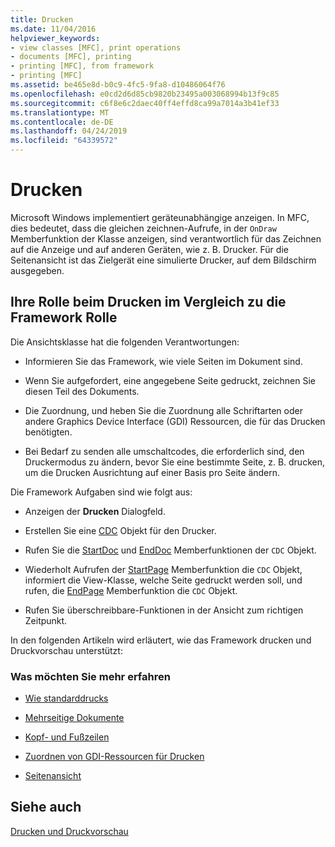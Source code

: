 ```yaml
---
title: Drucken
ms.date: 11/04/2016
helpviewer_keywords:
- view classes [MFC], print operations
- documents [MFC], printing
- printing [MFC], from framework
- printing [MFC]
ms.assetid: be465e8d-b0c9-4fc5-9fa8-d10486064f76
ms.openlocfilehash: e0cd2d6d85cb9820b23495a003068994b13f9c85
ms.sourcegitcommit: c6f8e6c2daec40ff4effd8ca99a7014a3b41ef33
ms.translationtype: MT
ms.contentlocale: de-DE
ms.lasthandoff: 04/24/2019
ms.locfileid: "64339572"
---
```

# <a name="printing"></a>Drucken

Microsoft Windows implementiert geräteunabhängige anzeigen. In MFC, dies bedeutet, dass die gleichen zeichnen-Aufrufe, in der `OnDraw` Memberfunktion der Klasse anzeigen, sind verantwortlich für das Zeichnen auf die Anzeige und auf anderen Geräten, wie z. B. Drucker. Für die Seitenansicht ist das Zielgerät eine simulierte Drucker, auf dem Bildschirm ausgegeben.

##  <a name="_core_your_role_in_printing_vs.._the_framework.92.s_role"></a> Ihre Rolle beim Drucken im Vergleich zu die Framework Rolle

Die Ansichtsklasse hat die folgenden Verantwortungen:

- Informieren Sie das Framework, wie viele Seiten im Dokument sind.

- Wenn Sie aufgefordert, eine angegebene Seite gedruckt, zeichnen Sie diesen Teil des Dokuments.

- Die Zuordnung, und heben Sie die Zuordnung alle Schriftarten oder andere Graphics Device Interface (GDI) Ressourcen, die für das Drucken benötigten.

- Bei Bedarf zu senden alle umschaltcodes, die erforderlich sind, den Druckermodus zu ändern, bevor Sie eine bestimmte Seite, z. B. drucken, um die Drucken Ausrichtung auf einer Basis pro Seite ändern.

Die Framework Aufgaben sind wie folgt aus:

- Anzeigen der **Drucken** Dialogfeld.

- Erstellen Sie eine [CDC](../mfc/reference/cdc-class.md) Objekt für den Drucker.

- Rufen Sie die [StartDoc](../mfc/reference/cdc-class.md#startdoc) und [EndDoc](../mfc/reference/cdc-class.md#enddoc) Memberfunktionen der `CDC` Objekt.

- Wiederholt Aufrufen der [StartPage](../mfc/reference/cdc-class.md#startpage) Memberfunktion die `CDC` Objekt, informiert die View-Klasse, welche Seite gedruckt werden soll, und rufen, die [EndPage](../mfc/reference/cdc-class.md#endpage) Memberfunktion die `CDC` Objekt.

- Rufen Sie überschreibbare-Funktionen in der Ansicht zum richtigen Zeitpunkt.

In den folgenden Artikeln wird erläutert, wie das Framework drucken und Druckvorschau unterstützt:

### <a name="what-do-you-want-to-know-more-about"></a>Was möchten Sie mehr erfahren

- [Wie standarddrucks](../mfc/how-default-printing-is-done.md)

- [Mehrseitige Dokumente](../mfc/multipage-documents.md)

- [Kopf- und Fußzeilen](../mfc/headers-and-footers.md)

- [Zuordnen von GDI-Ressourcen für Drucken](../mfc/allocating-gdi-resources.md)

- [Seitenansicht](../mfc/print-preview-architecture.md)

## <a name="see-also"></a>Siehe auch

[Drucken und Druckvorschau](../mfc/printing-and-print-preview.md)
